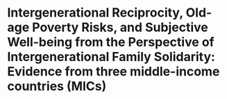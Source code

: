 # Intergenerational Reciprocity, Old-age Poverty Risks, and Subjective Well-being from the Perspective of Intergenerational Family Solidarity: Evidence from three middle-income countries (MICs)


